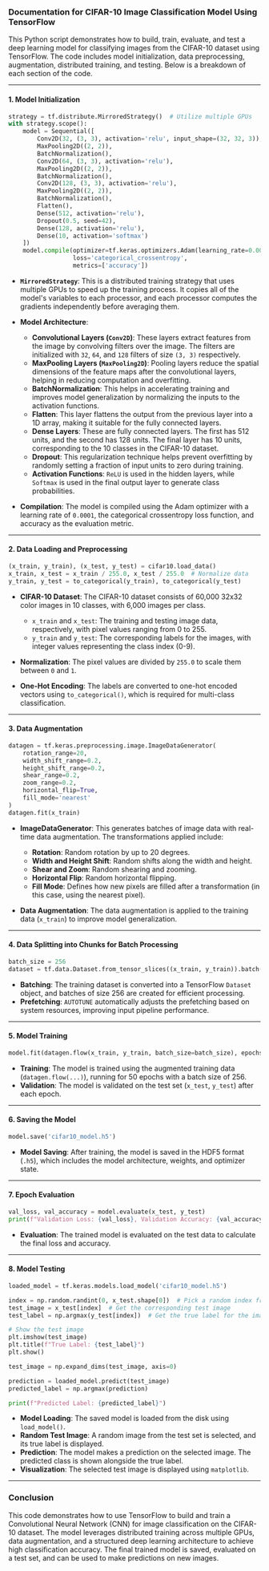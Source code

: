 

### Documentation for CIFAR-10 Image Classification Model Using TensorFlow

This Python script demonstrates how to build, train, evaluate, and test a deep learning model for classifying images from the CIFAR-10 dataset using TensorFlow. The code includes model initialization, data preprocessing, augmentation, distributed training, and testing. Below is a breakdown of each section of the code.

---

#### 1. **Model Initialization**

```python
strategy = tf.distribute.MirroredStrategy()  # Utilize multiple GPUs
with strategy.scope():
    model = Sequential([
        Conv2D(32, (3, 3), activation='relu', input_shape=(32, 32, 3)),
        MaxPooling2D((2, 2)),
        BatchNormalization(),
        Conv2D(64, (3, 3), activation='relu'),
        MaxPooling2D((2, 2)),
        BatchNormalization(),
        Conv2D(128, (3, 3), activation='relu'),
        MaxPooling2D((2, 2)),
        BatchNormalization(),
        Flatten(),
        Dense(512, activation='relu'),
        Dropout(0.5, seed=42),
        Dense(128, activation='relu'),
        Dense(10, activation='softmax')
    ])
    model.compile(optimizer=tf.keras.optimizers.Adam(learning_rate=0.0001), 
                  loss='categorical_crossentropy', 
                  metrics=['accuracy'])
```

- **`MirroredStrategy`**: This is a distributed training strategy that uses multiple GPUs to speed up the training process. It copies all of the model's variables to each processor, and each processor computes the gradients independently before averaging them.
  
- **Model Architecture**:
  - **Convolutional Layers (`Conv2D`)**: These layers extract features from the image by convolving filters over the image. The filters are initialized with `32`, `64`, and `128` filters of size `(3, 3)` respectively.
  - **MaxPooling Layers (`MaxPooling2D`)**: Pooling layers reduce the spatial dimensions of the feature maps after the convolutional layers, helping in reducing computation and overfitting.
  - **BatchNormalization**: This helps in accelerating training and improves model generalization by normalizing the inputs to the activation functions.
  - **Flatten**: This layer flattens the output from the previous layer into a 1D array, making it suitable for the fully connected layers.
  - **Dense Layers**: These are fully connected layers. The first has 512 units, and the second has 128 units. The final layer has 10 units, corresponding to the 10 classes in the CIFAR-10 dataset.
  - **Dropout**: This regularization technique helps prevent overfitting by randomly setting a fraction of input units to zero during training.
  - **Activation Functions**: `ReLU` is used in the hidden layers, while `Softmax` is used in the final output layer to generate class probabilities.

- **Compilation**: The model is compiled using the Adam optimizer with a learning rate of `0.0001`, the categorical crossentropy loss function, and accuracy as the evaluation metric.

---

#### 2. **Data Loading and Preprocessing**

```python
(x_train, y_train), (x_test, y_test) = cifar10.load_data()
x_train, x_test = x_train / 255.0, x_test / 255.0  # Normalize data
y_train, y_test = to_categorical(y_train), to_categorical(y_test)
```

- **CIFAR-10 Dataset**: The CIFAR-10 dataset consists of 60,000 32x32 color images in 10 classes, with 6,000 images per class.
  - `x_train` and `x_test`: The training and testing image data, respectively, with pixel values ranging from 0 to 255.
  - `y_train` and `y_test`: The corresponding labels for the images, with integer values representing the class index (0-9).

- **Normalization**: The pixel values are divided by `255.0` to scale them between `0` and `1`.

- **One-Hot Encoding**: The labels are converted to one-hot encoded vectors using `to_categorical()`, which is required for multi-class classification.

---

#### 3. **Data Augmentation**

```python
datagen = tf.keras.preprocessing.image.ImageDataGenerator(
    rotation_range=20,
    width_shift_range=0.2,
    height_shift_range=0.2,
    shear_range=0.2,
    zoom_range=0.2,
    horizontal_flip=True,
    fill_mode='nearest'
)
datagen.fit(x_train)
```

- **ImageDataGenerator**: This generates batches of image data with real-time data augmentation. The transformations applied include:
  - **Rotation**: Random rotation by up to 20 degrees.
  - **Width and Height Shift**: Random shifts along the width and height.
  - **Shear and Zoom**: Random shearing and zooming.
  - **Horizontal Flip**: Random horizontal flipping.
  - **Fill Mode**: Defines how new pixels are filled after a transformation (in this case, using the nearest pixel).

- **Data Augmentation**: The data augmentation is applied to the training data (`x_train`) to improve model generalization.

---

#### 4. **Data Splitting into Chunks for Batch Processing**

```python
batch_size = 256
dataset = tf.data.Dataset.from_tensor_slices((x_train, y_train)).batch(batch_size).prefetch(tf.data.AUTOTUNE)
```

- **Batching**: The training dataset is converted into a TensorFlow `Dataset` object, and batches of size 256 are created for efficient processing.
- **Prefetching**: `AUTOTUNE` automatically adjusts the prefetching based on system resources, improving input pipeline performance.

---

#### 5. **Model Training**

```python
model.fit(datagen.flow(x_train, y_train, batch_size=batch_size), epochs=50, validation_data=(x_test, y_test))
```

- **Training**: The model is trained using the augmented training data (`datagen.flow(...)`), running for 50 epochs with a batch size of 256.
- **Validation**: The model is validated on the test set (`x_test`, `y_test`) after each epoch.

---

#### 6. **Saving the Model**

```python
model.save('cifar10_model.h5')
```

- **Model Saving**: After training, the model is saved in the HDF5 format (`.h5`), which includes the model architecture, weights, and optimizer state.

---

#### 7. **Epoch Evaluation**

```python
val_loss, val_accuracy = model.evaluate(x_test, y_test)
print(f"Validation Loss: {val_loss}, Validation Accuracy: {val_accuracy}")
```

- **Evaluation**: The trained model is evaluated on the test data to calculate the final loss and accuracy.

---

#### 8. **Model Testing**

```python
loaded_model = tf.keras.models.load_model('cifar10_model.h5')

index = np.random.randint(0, x_test.shape[0])  # Pick a random index from the test set
test_image = x_test[index]  # Get the corresponding test image
test_label = np.argmax(y_test[index])  # Get the true label for the image

# Show the test image
plt.imshow(test_image)
plt.title(f"True Label: {test_label}")
plt.show()

test_image = np.expand_dims(test_image, axis=0)

prediction = loaded_model.predict(test_image)
predicted_label = np.argmax(prediction)

print(f"Predicted Label: {predicted_label}")
```

- **Model Loading**: The saved model is loaded from the disk using `load_model()`.
- **Random Test Image**: A random image from the test set is selected, and its true label is displayed.
- **Prediction**: The model makes a prediction on the selected image. The predicted class is shown alongside the true label.
- **Visualization**: The selected test image is displayed using `matplotlib`.

---

### Conclusion

This code demonstrates how to use TensorFlow to build and train a Convolutional Neural Network (CNN) for image classification on the CIFAR-10 dataset. The model leverages distributed training across multiple GPUs, data augmentation, and a structured deep learning architecture to achieve high classification accuracy. The final trained model is saved, evaluated on a test set, and can be used to make predictions on new images.

